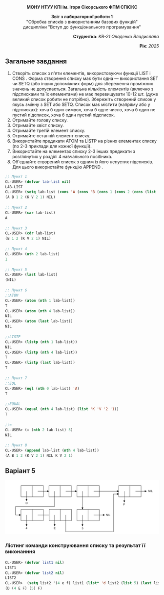 <p align="center"><b>МОНУ НТУУ КПІ ім. Ігоря Сікорського ФПМ СПіСКС</b></p>
<p align="center">
<b>Звіт з лабораторної роботи 1</b><br/>
"Обробка списків з використанням базових функцій"<br/>
дисципліни "Вступ до функціонального програмування"
</p>

<p align="right"> 
<b>Студентка</b>: 
<em> КВ-21 Оваденко Владислава </em></p>

<p align="right"><b>Рік</b>: <em>2025</em></p>

## Загальне завдання
1. Створіть список з п'яти елементів, використовуючи функції LIST і CONS . Форма
створення списку має бути одна — використання SET чи SETQ (або інших
допоміжних форм) для збереження проміжних значень не допускається. Загальна
кількість елементів (включно з підсписками та їх елементами) не має
перевищувати 10-12 шт. (дуже великий список робити не потрібно). Збережіть
створений список у якусь змінну з SET або SETQ. Список має містити (напряму
або у підсписках): хоча б один символ, хоча б одне число, хоча б один не пустий підсписок, 
хоча б один пустий підсписок.
2. Отримайте голову списку.
3. Отримайте хвіст списку.
4. Отримайте третій елемент списку.
5. Отримайте останній елемент списку.
6. Використайте предикати ATOM та LISTP на різних елементах списку (по 2-3
приклади для кожної функції).
7. Використайте на елементах списку 2-3 інших предикати з розглянутих у розділі 4
навчального посібника.
8. Об'єднайте створений список з одним із його непустих підсписків. Для цього
використайте функцію APPEND .

```lisp
;; Пункт 1 
CL-USER> (defvar lab-list nil)
LAB-LIST
CL-USER> (setq lab-list (cons 'A (cons 'B (cons 1 (cons 2 (cons (list 'K 'V '2 '1) (list nil)))))))
(A B 1 2 (K V 2 1) NIL)

;; Пункт 2 
CL-USER> (car lab-list)
A

;; Пункт 3 
CL-USER> (cdr lab-list)
(B 1 2 (K V 2 1) NIL)

;; Пункт 4
CL-USER> (nth 2 lab-list)
1

;; Пункт 5
CL-USER> (last lab-list)
(NIL)

;; Пункт 6
;;ATOM
CL-USER> (atom (nth 1 lab-list))
T
CL-USER> (atom (nth 4 lab-list))
NIL
CL-USER> (atom (last lab-list))
NIL

;;LISTP
CL-USER> (listp (nth 1 lab-list))
NIL
CL-USER> (listp (nth 4 lab-list))
T
CL-USER> (listp (last lab-list))
T

;; Пункт 7
;;EQL
CL-USER> (eql (nth 0 lab-list) 'A)
T

;;EQUAL
CL-USER> (equal (nth 4 lab-list) (list 'K 'V '2 '1))
T

;;=
CL-USER> (= (nth 2 lab-list) 5)
NIL

;; Пункт 8
CL-USER> (append lab-list (nth 4 lab-list))
(A B 1 2 (K V 2 1) NIL K V 2 1)
```

## Варіант 5
<p align="center"><img src="lab1_V5.png"></p>

### Лістинг команди конструювання списку та результат її виконанння
```lisp
CL-USER> (defvar list1 nil)
LIST1
CL-USER> (defvar list2 nil)
LIST2
CL-USER>  (setq list2 '(4 e f) list1 (list* 'd list2 (list 5) (last list2)))
(D (4 E F) (5) F)
```